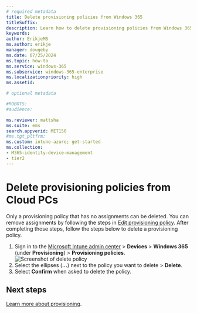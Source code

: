 ```yaml
---
# required metadata
title: Delete provisioning policies from Windows 365
titleSuffix:
description: Learn how to delete provisioning policies from Windows 365 devices.
keywords:
author: ErikjeMS  
ms.author: erikje
manager: dougeby
ms.date: 07/25/2024
ms.topic: how-to
ms.service: windows-365
ms.subservice: windows-365-enterprise
ms.localizationpriority: high
ms.assetid: 

# optional metadata

#ROBOTS:
#audience:

ms.reviewer: mattsha
ms.suite: ems
search.appverid: MET150
#ms.tgt_pltfrm:
ms.custom: intune-azure; get-started
ms.collection:
- M365-identity-device-management
- tier2
---
```


# Delete provisioning policies from Cloud PCs

Only a provisioning policy that has no assignments can be deleted. You can remove assignments by following the steps in [Edit provisioning policy](edit-provisioning-policy.md). After completing those steps, follow the steps below to delete a provisioning policy.

1. Sign in to the [Microsoft Intune admin center](https://go.microsoft.com/fwlink/?linkid=2109431) > **Devices** > **Windows 365** (under **Provisioning**) > **Provisioning policies**.
![Screenshot of delete policy](./media/delete-provisioning-policy/delete-policy.png)
2. Select the ellipses (**…**) next to the policy you want to delete > **Delete**.
3. Select **Confirm** when asked to delete the policy.

<!-- ########################## -->
## Next steps

[Learn more about provisioning](provisioning.md).
